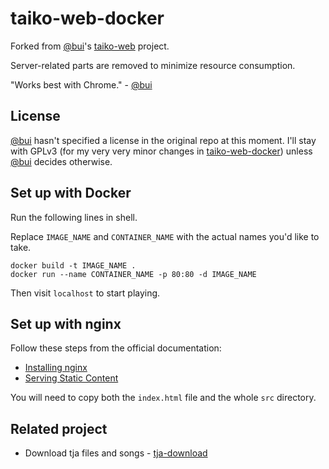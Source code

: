 # taiko-web-docker

Forked from [@bui](https://github.com/bui)'s [taiko-web](https://github.com/bui/taiko-web) project.

Server-related parts are removed to minimize resource consumption.

"Works best with Chrome." - [@bui](https://github.com/bui)

## License

[@bui](https://github.com/bui) hasn't specified a license in the original repo at this moment. I'll stay with GPLv3 (for my very very minor changes in [taiko-web-docker](https://github.com/WHMHammer/taiko-web-docker)) unless [@bui](https://github.com/bui) decides otherwise.

## Set up with Docker

Run the following lines in shell.

Replace `IMAGE_NAME` and `CONTAINER_NAME` with the actual names you'd like to take.

``` {sh}
docker build -t IMAGE_NAME .
docker run --name CONTAINER_NAME -p 80:80 -d IMAGE_NAME
```

Then visit `localhost` to start playing.

## Set up with nginx

Follow these steps from the official documentation:

- [Installing nginx](https://nginx.org/en/docs/install.html)
- [Serving Static Content](https://nginx.org/en/docs/beginners_guide.html#static)

You will need to copy both the `index.html` file and the whole `src` directory.

## Related project

- Download tja files and songs - [tja-download](https://github.com/WHMHammer/tja-download)

